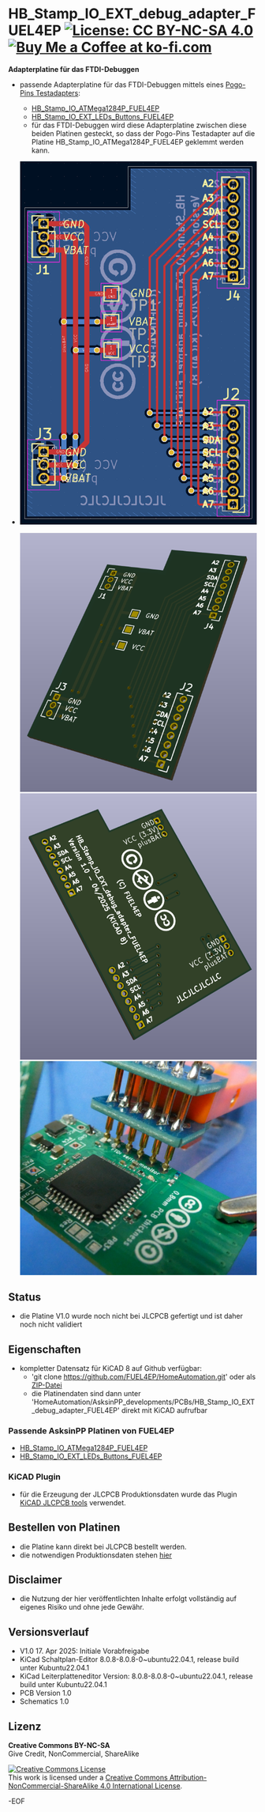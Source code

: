 # HB_Stamp_IO_EXT_debug_adapter_FUEL4EP [![License: CC BY-NC-SA 4.0](https://img.shields.io/badge/License-CC%20BY--NC--SA%204.0-lightgrey.svg)](https://creativecommons.org/licenses/by-nc-sa/4.0/) <a href='https://ko-fi.com/FUEL4EP' target='_blank'><img height='20' style='border:0px;height:20px;' src='https://cdn.ko-fi.com/cdn/kofi1.png?v=2' border='0' alt='Buy Me a Coffee at ko-fi.com' /></a>


**Adapterplatine für das FTDI-Debuggen**
- passende Adapterplatine für das FTDI-Debuggen mittels eines [Pogo-Pins Testadapters](./PNGs/Pogo_pin_adapter_with_reduced_bottom_plate.png):
	+	[HB_Stamp_IO_ATMega1284P_FUEL4EP](https://github.com/FUEL4EP/HomeAutomation/tree/master/AsksinPP_developments/PCBs/HB_Stamp_IO_ATMega1284P_FUEL4EP)
	+   [HB_Stamp_IO_EXT_LEDs_Buttons_FUEL4EP](https://github.com/FUEL4EP/HomeAutomation/tree/master/AsksinPP_developments/PCBs/HB_Stamp_IO_EXT_LEDs_Buttons_FUEL4EP)
	+	für das FTDI-Debuggen wird diese Adapterplatine zwischen diese beiden Platinen gesteckt, so dass der Pogo-Pins Testadapter auf die Platine HB_Stamp_IO_ATMega1284P_FUEL4EP geklemmt werden kann.
-
	![pic](PNGs/HB_Stamp_IO_EXT_debug_adapter_FUEL4EP_PCB_KiCAD.png)

	![pic](PNGs/HB_Stamp_IO_EXT_debug_adapter_FUEL4EP_PCB_top_3D.png)
	![pic](PNGs/HB_Stamp_IO_EXT_debug_adapter_FUEL4EP_PCB_back_3D.png)
	![pic](PNGs/FTDI_debugger_with_pogo_pin_adapter.png)


## Status

- die Platine V1.0 wurde noch nicht bei JLCPCB gefertigt und ist daher noch nicht validiert


## Eigenschaften

- kompletter Datensatz für KiCAD 8 auf Github verfügbar:
    + 'git clone https://github.com/FUEL4EP/HomeAutomation.git' oder als [ZIP-Datei](https://github.com/FUEL4EP/HomeAutomation/archive/refs/heads/master.zip)
    + die Platinendaten sind dann unter 'HomeAutomation/AsksinPP_developments/PCBs/HB_Stamp_IO_EXT_debug_adapter_FUEL4EP' direkt mit KiCAD aufrufbar


### Passende AsksinPP Platinen von FUEL4EP
- [HB_Stamp_IO_ATMega1284P_FUEL4EP](https://github.com/FUEL4EP/HomeAutomation/tree/master/AsksinPP_developments/PCBs/HB_Stamp_IO_ATMega1284P_FUEL4EP)
- [HB_Stamp_IO_EXT_LEDs_Buttons_FUEL4EP](https://github.com/FUEL4EP/HomeAutomation/tree/master/AsksinPP_developments/PCBs/HB_Stamp_IO_EXT_LEDs_Buttons_FUEL4EP)
   

### KiCAD Plugin
- für die Erzeugung der JLCPCB Produktionsdaten wurde das Plugin [KiCAD JLCPCB tools](https://github.com/bouni/kicad-jlcpcb-tools) verwendet.


## Bestellen von Platinen

- die Platine kann direkt bei JLCPCB bestellt werden.
- die notwendigen Produktionsdaten stehen [hier](./jlcpcb/production_files/)


## Disclaimer

-   die Nutzung der hier veröffentlichten Inhalte erfolgt vollständig auf eigenes Risiko und ohne jede Gewähr.



## Versionsverlauf

-   V1.0   17. Apr 2025: Initiale Vorabfreigabe
- 	KiCad Schaltplan-Editor   8.0.8-8.0.8-0~ubuntu22.04.1, release build unter Kubuntu22.04.1
- 	KiCad Leiterplatteneditor Version: 8.0.8-8.0.8-0~ubuntu22.04.1, release build unter Kubuntu22.04.1
- 	PCB Version 1.0
- 	Schematics  1.0


## Lizenz 

**Creative Commons BY-NC-SA**<br>
Give Credit, NonCommercial, ShareAlike

<a rel="license" href="http://creativecommons.org/licenses/by-nc-sa/4.0/"><img alt="Creative Commons License" style="border-width:0" src="https://i.creativecommons.org/l/by-nc-sa/4.0/88x31.png" /></a><br />This work is licensed under a <a rel="license" href="http://creativecommons.org/licenses/by-nc-sa/4.0/">Creative Commons Attribution-NonCommercial-ShareAlike 4.0 International License</a>.


-EOF
	


